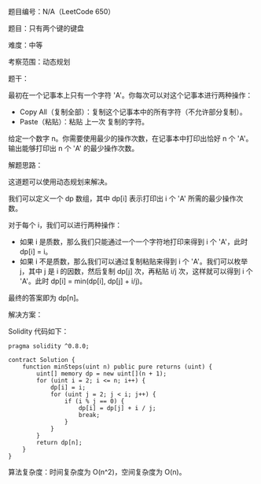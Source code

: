 题目编号：N/A（LeetCode 650）

题目：只有两个键的键盘

难度：中等

考察范围：动态规划

题干：

最初在一个记事本上只有一个字符 'A'。你每次可以对这个记事本进行两种操作：

- Copy All（复制全部）：复制这个记事本中的所有字符（不允许部分复制）。
- Paste（粘贴）：粘贴 上一次 复制的字符。

给定一个数字 n。你需要使用最少的操作次数，在记事本中打印出恰好 n 个 'A'。输出能够打印出 n 个 'A' 的最少操作次数。

解题思路：

这道题可以使用动态规划来解决。

我们可以定义一个 dp 数组，其中 dp[i] 表示打印出 i 个 'A' 所需的最少操作次数。

对于每个 i，我们可以进行两种操作：

- 如果 i 是质数，那么我们只能通过一个一个字符地打印来得到 i 个 'A'，此时 dp[i] = i。
- 如果 i 不是质数，那么我们可以通过复制粘贴来得到 i 个 'A'。我们可以枚举 j，其中 j 是 i 的因数，然后复制 dp[j] 次，再粘贴 i/j 次，这样就可以得到 i 个 'A'。此时 dp[i] = min(dp[i], dp[j] + i/j)。

最终的答案即为 dp[n]。

解决方案：

Solidity 代码如下：

```solidity
pragma solidity ^0.8.0;

contract Solution {
    function minSteps(uint n) public pure returns (uint) {
        uint[] memory dp = new uint[](n + 1);
        for (uint i = 2; i <= n; i++) {
            dp[i] = i;
            for (uint j = 2; j < i; j++) {
                if (i % j == 0) {
                    dp[i] = dp[j] + i / j;
                    break;
                }
            }
        }
        return dp[n];
    }
}
```

算法复杂度：时间复杂度为 O(n^2)，空间复杂度为 O(n)。